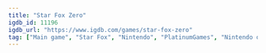 ```yaml
---
title: "Star Fox Zero"
igdb_id: 11196
igdb_url: "https://www.igdb.com/games/star-fox-zero"
tag: ["Main game", "Star Fox", "Nintendo", "PlatinumGames", "Nintendo of America", "Nintendo of Europe", "Nintendo EPD", "Shooter", "Adventure", "Single player", "Co-operative", "First person", "Third person", "Action", "Science fiction"]
---
```

